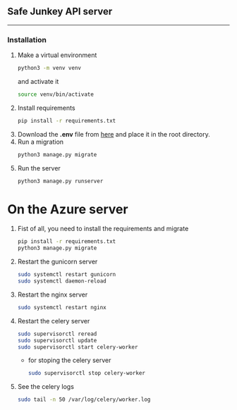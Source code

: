 ## Safe Junkey API server 
---
### Installation
1. Make a virtual environment
    ```bash
    python3 -m venv venv
    ```
    and activate it
    ```bash
    source venv/bin/activate
2. Install requirements
    ```bash
    pip install -r requirements.txt
    ```
3. Download the **.env** file from [here](https://drive.google.com/file/d/1JvT6dEh5RGB2zyXTNO1BgvMqItFeHBxF/view?usp=sharing) and place it in the root directory.
4. Run a migration
    ```bash
    python3 manage.py migrate
    ```
5. Run the server
    ```bash
    python3 manage.py runserver
    ```

# On the Azure server
1. Fist of all, you need to install the requirements and migrate
    ```bash
    pip install -r requirements.txt
    python3 manage.py migrate
    ```
2. Restart the gunicorn server
    ```bash
    sudo systemctl restart gunicorn
    sudo systemctl daemon-reload
    ```
3. Restart the nginx server
    ```bash
    sudo systemctl restart nginx
    ```
4. Restart the celery server
    ```bash
    sudo supervisorctl reread
    sudo supervisorctl update
    sudo supervisorctl start celery-worker
    ```
    - for stoping the celery server
        ```bash
        sudo supervisorctl stop celery-worker
        ```
5. See the celery logs
    ```bash
    sudo tail -n 50 /var/log/celery/worker.log
    ```

